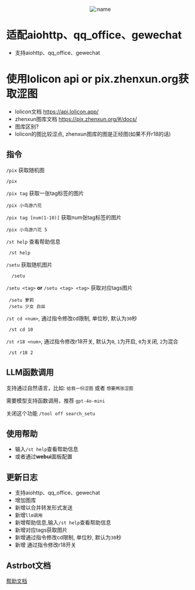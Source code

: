 </div>

<div align="center">

![:name](https://count.getloli.com/@img_lolicon?name=img_lolicon&theme=booru-jaypee&padding=7&offset=-5&align=top&scale=1&pixelated=1&darkmode=auto)

</div>

# 适配aiohttp、qq_office、gewechat
- 支持aiohttp、qq_office、gewechat

# 使用lolicon api or pix.zhenxun.org获取涩图
- lolicon文档 <https://api.lolicon.app/>
- zhenxun图库文档 <https://pix.zhenxun.org/#/docs/>
- 图库区别?
- lolicon的图比较涩点,  zhenxun图库的图是正经图(如果不开r18的话)

## 指令
 `/pix` 获取随机图
 ```
 /pix
 ```
 `/pix tag` 获取一张tag标签的图片
 ```
 /pix 小鸟游六花
 ```
 `/pix tag [num(1-10)]` 获取num张tag标签的图片
 ```
 /pix 小鸟游六花 5
 ```
 `/st help` 查看帮助信息
 ```
  /st help
  ```
 `/setu` 获取随机图片
```
  /setu
```
 `/setu <tag>`  **or** `/setu <tag> <tag>` 获取对应tags图片
 ```
  /setu 萝莉
  /setu 少女 白丝
```
 `/st cd <num>`, 通过指令修改cd限制, 单位秒, 默认为`30`秒
 ```
  /st cd 10
```
 `/st r18 <num>`, 通过指令修改r18开关, 默认为`0`,  `1`为开启, `0`为关闭, `2`为混合
 ```
  /st r18 2
```

## LLM函数调用

  支持通过自然语言，比如: `给我一份涩图` 或者 `想要两张涩图`

  需要模型支持函数调用，推荐 `gpt-4o-mini`

  关闭这个功能 `/tool off search_setu`

## 使用帮助

- 输入`/st help`查看帮助信息
- 或者通过**webui**面板配置

## 更新日志
  - 支持aiohttp、qq_office、gewechat
  - 增加图库
  - 新增以合并转发形式发送
  - 新增`llm调用`
  - 新增帮助信息,输入`/st help`查看帮助信息
  - 新增对应tags获取图片
  - 新增通过指令修改cd限制, 单位秒, 默认为`30`秒
  - 新增 通过指令修改r18开关
  
## Astrbot文档

[帮助文档](https://astrbot.soulter.top/center/docs/%E5%BC%80%E5%8F%91/%E6%8F%92%E4%BB%B6%E5%BC%80%E5%8F%91/)
